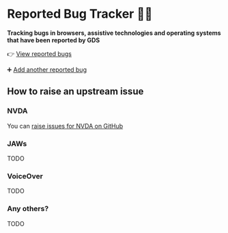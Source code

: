 # Reported Bug Tracker :bug::hammer:

**Tracking bugs in browsers, assistive technologies and operating systems that have been reported by GDS**

:point_right: [View reported bugs](https://github.com/alphagov/reported-bugs/projects/1)

:heavy_plus_sign: [Add another reported bug](https://github.com/alphagov/reported-bugs/issues/new?template=issue_template.md)

## How to raise an upstream issue

### NVDA

You can [raise issues for NVDA on GitHub](https://github.com/nvaccess/nvda/issues/new?template=bug_report.md)

### JAWs

TODO

### VoiceOver

TODO

### Any others?

TODO


